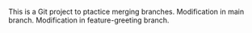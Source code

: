 This is a Git project to ptactice merging branches.
Modification in main branch.
Modification in feature-greeting branch.

